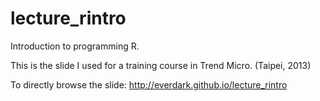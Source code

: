 lecture_rintro
==============

Introduction to programming R.

This is the slide I used for a training course in Trend Micro. (Taipei, 2013)

To directly browse the slide: http://everdark.github.io/lecture_rintro
